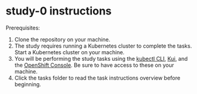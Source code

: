 # study-0 instructions

Prerequisites:
1. Clone the repository on your machine.
2. The study requires running a Kubernetes cluster to complete the tasks. Start a Kubernetes cluster on your machine.
3. You will be performing the study tasks using the [kubectl CLI](https://kubernetes.io/docs/tasks/tools/), [Kui](https://github.com/kubernetes-sigs/kui), and the [OpenShift Console](https://github.com/openshift/console). Be sure to have access to these on your machine.  
4. Click the tasks folder to read the task instructions overview before beginning. 
